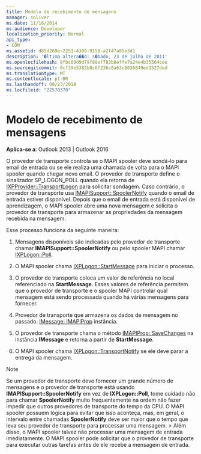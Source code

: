 ```yaml
---
title: Modelo de recebimento de mensagens
manager: soliver
ms.date: 11/16/2014
ms.audience: Developer
localization_priority: Normal
api_type:
- COM
ms.assetid: d85d269e-2251-4399-9159-a2f47a85e3d1
description: '�ltima altera��o: s�bado, 23 de julho de 2011'
ms.openlocfilehash: 8fbc09d9d79f88ef783b8effe7a24e4b35564cee
ms.sourcegitcommit: 0cf39e5382b8c6f236c8a63c6036849ed3527ded
ms.translationtype: MT
ms.contentlocale: pt-BR
ms.lasthandoff: 08/23/2018
ms.locfileid: "22570370"
---
```

# <a name="message-reception-model"></a>Modelo de recebimento de mensagens

  
  
**Aplica-se a**: Outlook 2013 | Outlook 2016 
  
O provedor de transporte controla se o MAPI spooler deve sondá-lo para email de entrada ou se ele realiza uma chamada de volta para o MAPI spooler quando chegar novo email. O provedor de transporte define o sinalizador SP_LOGON_POLL quando ela retorna de [IXPProvider::TransportLogon](ixpprovider-transportlogon.md) para solicitar sondagem. Caso contrário, o provedor de transporte usa [IMAPISupport::SpoolerNotify](imapisupport-spoolernotify.md) quando o email de entrada estiver disponível. Depois que o email de entrada está disponível de aprendizagem, o MAPI spooler abre uma nova mensagem e solicita o provedor de transporte para armazenar as propriedades da mensagem recebida na mensagem. 
  
Esse processo funciona da seguinte maneira:
  
1. Mensagens disponíveis são indicadas pelo provedor de transporte chamar **IMAPISupport::SpoolerNotify** ou pelo spooler MAPI chamar [IXPLogon::Poll](ixplogon-poll.md).
    
2. O MAPI spooler chama [IXPLogon::StartMessage](ixplogon-startmessage.md) para iniciar o processo. 
    
3. O provedor de transporte coloca um valor de referência no local referenciado na **StartMessage**. Esses valores de referência permitem que o provedor de transporte e o spooler MAPI controlar qual mensagem está sendo processada quando há várias mensagens para fornecer.
    
4. Provedor de transporte que armazena os dados de mensagem no passado. [IMessage: IMAPIProp](imessageimapiprop.md) instância. 
    
5. O provedor de transporte chama o método [IMAPIProp::SaveChanges](imapiprop-savechanges.md) na instância **IMessage** e retorna a partir de **StartMessage**.
    
6. O MAPI spooler chama [IXPLogon::TransportNotify](ixplogon-transportnotify.md) se ele deve parar a entrega da mensagem. 
    
> [!NOTE]
> Se um provedor de transporte deve fornecer um grande número de mensagens e o provedor de transporte está usando **IMAPISupport::SpoolerNotify** em vez de **IXPLogon::Poll**, tome cuidado não para chamar **SpoolerNotify** muito frequentemente na ordem não fazer impedir que outros provedores de transporte do tempo da CPU. O MAPI spooler possuem lógica para evitar que isso aconteça, mas, em geral, o intervalo entre chamadas **SpoolerNotify** deve ser maior que o tempo que leva seu provedor de transporte para processar uma mensagem. > Além disso, o MAPI spooler talvez não processar uma mensagem de entrada imediatamente. O MAPI spooler pode solicitar que o provedor de transporte para executar outras tarefas antes de ele recebe a mensagem de entrada. 
  

